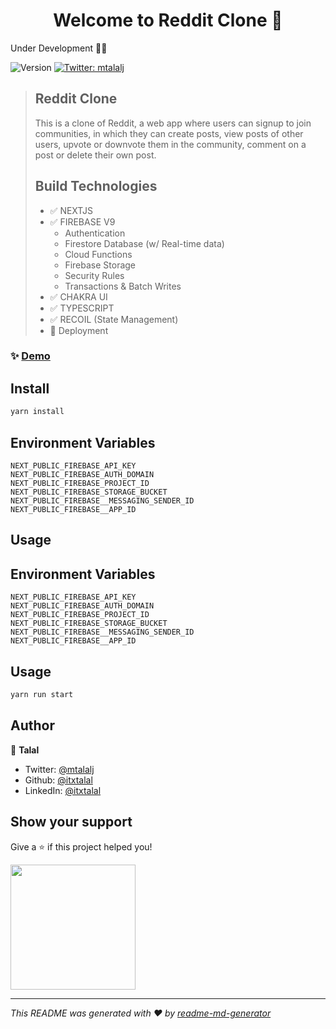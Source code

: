 <h1 align="center">Welcome to Reddit Clone 👋</h1>
<p>Under Development 👨‍💻</p>
<p>
  <img alt="Version" src="https://img.shields.io/badge/version-0.1.0-blue.svg?cacheSeconds=2592000" />
  <a href="https://twitter.com/mtalalj" target="_blank">
    <img alt="Twitter: mtalalj" src="https://img.shields.io/twitter/follow/mtalalj.svg?style=social" />
  </a>
</p>

> ## Reddit Clone
>
> This is a clone of Reddit, a web app where users can signup to join communities, in which they can create posts, view posts of other users, upvote or downvote them in the community, comment on a post or delete their own post.
>
> ## Build Technologies
>
> - ✅ NEXTJS
> - ✅ FIREBASE V9
>   - Authentication
>   - Firestore Database (w/ Real-time data)
>   - Cloud Functions
>   - Firebase Storage
>   - Security Rules
>   - Transactions & Batch Writes
> - ✅ CHAKRA UI
> - ✅ TYPESCRIPT
> - ✅ RECOIL (State Management)
> - 🚀 Deployment

### ✨ [Demo](https://reddit-cloney.netlify.app/)

## Install

```sh
yarn install
```

## Environment Variables

```
NEXT_PUBLIC_FIREBASE_API_KEY
NEXT_PUBLIC_FIREBASE_AUTH_DOMAIN
NEXT_PUBLIC_FIREBASE_PROJECT_ID
NEXT_PUBLIC_FIREBASE_STORAGE_BUCKET
NEXT_PUBLIC_FIREBASE__MESSAGING_SENDER_ID
NEXT_PUBLIC_FIREBASE__APP_ID
```

## Usage

## Environment Variables

```
NEXT_PUBLIC_FIREBASE_API_KEY
NEXT_PUBLIC_FIREBASE_AUTH_DOMAIN
NEXT_PUBLIC_FIREBASE_PROJECT_ID
NEXT_PUBLIC_FIREBASE_STORAGE_BUCKET
NEXT_PUBLIC_FIREBASE__MESSAGING_SENDER_ID
NEXT_PUBLIC_FIREBASE__APP_ID
```

## Usage

```sh
yarn run start
```

## Author

👤 **Talal**

- Twitter: [@mtalalj](https://twitter.com/mtalalj)
- Github: [@itxtalal](https://github.com/itxtalal)
- LinkedIn: [@itxtalal](https://linkedin.com/in/itxtalal)

## Show your support

<p>Give a ⭐️ if this project helped you!</p>
<a href="https://www.buymeacoffee.com/itxtalal"><img src="https://cdn.buymeacoffee.com/buttons/v2/default-yellow.png" width="200" /></a>

---

_This README was generated with ❤️ by [readme-md-generator](https://github.com/kefranabg/readme-md-generator)_

